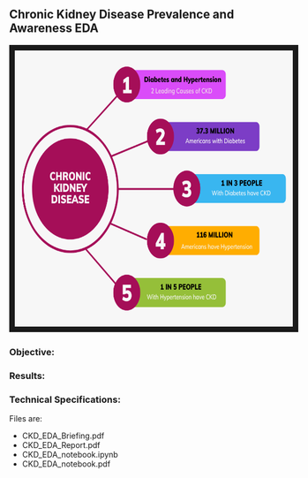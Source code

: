 ## Chronic Kidney Disease Prevalence and Awareness EDA

<img src="./CKD.png" 
 width="600" height="500" border="10" />

### Objective:


### Results:




### Technical Specifications:
Files are:
* CKD_EDA_Briefing.pdf
* CKD_EDA_Report.pdf
* CKD_EDA_notebook.ipynb
* CKD_EDA_notebook.pdf
